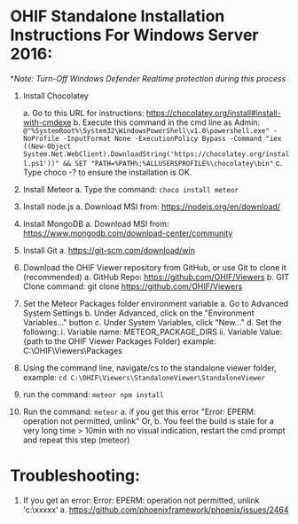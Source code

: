 # OHIF Standalone Installation Instructions For Windows Server 2016:

**Note: Turn-Off Windows Defender Realtime protection during this process*

1. Install Chocolatey
    
	a. Go to this URL for instructions: 
	https://chocolatey.org/install#install-with-cmdexe
	b. Execute this command in the cmd line as Admin:
	`@"%SystemRoot%\System32\WindowsPowerShell\v1.0\powershell.exe" -NoProfile -InputFormat None -ExecutionPolicy Bypass -Command "iex ((New-Object System.Net.WebClient).DownloadString('https://chocolatey.org/install.ps1'))" && SET "PATH=%PATH%;%ALLUSERSPROFILE%\chocolatey\bin"`
	c. Type choco -? to ensure the installation is OK.
2. Install Meteor
	a. Type the command: `choco install meteor`
3. Install node.js
	a. Download MSI from: https://nodejs.org/en/download/
4. Install MongoDB
	a. Download MSI from: 
https://www.mongodb.com/download-center/community
5. Install Git
	a. https://git-scm.com/download/win
6. Download the OHIF Viewer repository from GitHub, or use Git to clone it (recommended)
	a. GitHub Repo: https://github.com/OHIF/Viewers
	b. GIT Clone command: git clone https://github.com/OHIF/Viewers
7. Set the Meteor Packages folder environment variable
	a. Go to Advanced System Settings
	b. Under Advanced, click on the "Environment Variables..." button
	c. Under System Variables, click "New..."
	d. Set the following:
		i. Variable name: METEOR_PACKAGE_DIRS
		ii. Variable Value: {path to the OHIF Viewer Packages Folder} 
	example: C:\OHIF\Viewers\Packages
8. Using the command line, navigate/cs to the standalone viewer folder, example: `cd C:\OHIF\Viewers\StandaloneViewer\StandaloneViewer`
9. run the command: `meteor npm install`
10. Run the command: `meteor`
	a. if you get this error "Error: EPERM: operation not permitted, unlink" Or,
	b. You feel the build is stale for a very long time > 10min with no visual indication, restart the cmd prompt and repeat this step (meteor)

# Troubleshooting:

1.  If you get an error: Error: EPERM: operation not permitted, unlink 'c:\xxxxx'
	a. https://github.com/phoenixframework/phoenix/issues/2464
